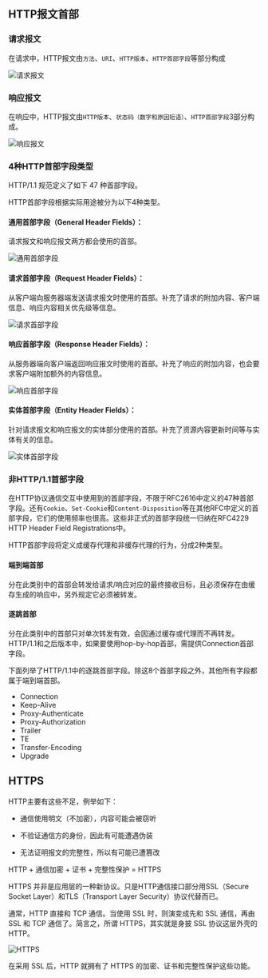 ## HTTP报文首部

### 请求报文

在请求中，HTTP报文由`方法`、`URI`、`HTTP版本`、`HTTP首部字段`等部分构成

![请求报文](https://raw.githubusercontent.com/aboutcroon/Notes/main/HTTP/assets/request%20message.png)



### 响应报文

在响应中，HTTP报文由`HTTP版本`、`状态码（数字和原因短语）`、`HTTP首部字段`3部分构成。

![响应报文](https://raw.githubusercontent.com/aboutcroon/Notes/main/HTTP/assets/response%20message.png)



### 4种HTTP首部字段类型

HTTP/1.1 规范定义了如下 47 种首部字段。

HTTP首部字段根据实际用途被分为以下4种类型。

#### 通用首部字段（General Header Fields）：

请求报文和响应报文两方都会使用的首部。

![通用首部字段](https://raw.githubusercontent.com/aboutcroon/Notes/main/HTTP/assets/universal%20header.png)

#### 请求首部字段（Request Header Fields）：

从客户端向服务器端发送请求报文时使用的首部。补充了请求的附加内容、客户端信息、响应内容相关优先级等信息。

![请求首部字段](https://raw.githubusercontent.com/aboutcroon/Notes/main/HTTP/assets/request%20header.png)

#### 响应首部字段（Response Header Fields）：

从服务器端向客户端返回响应报文时使用的首部。补充了响应的附加内容，也会要求客户端附加额外的内容信息。

![响应首部字段](https://raw.githubusercontent.com/aboutcroon/Notes/main/HTTP/assets/response%20header.png)

#### 实体首部字段（Entity Header Fields）：

针对请求报文和响应报文的实体部分使用的首部。补充了资源内容更新时间等与实体有关的信息。

![实体首部字段](https://raw.githubusercontent.com/aboutcroon/Notes/main/HTTP/assets/response%20entity%20header.png)

### 非HTTP/1.1首部字段

在HTTP协议通信交互中使用到的首部字段，不限于RFC2616中定义的47种首部字段。还有`Cookie`、`Set-Cookie`和`Content-Disposition`等在其他RFC中定义的首部字段，它们的使用频率也很高。这些非正式的首部字段统一归纳在RFC4229 HTTP Header Field Registrations中。

HTTP首部字段将定义成缓存代理和非缓存代理的行为，分成2种类型。

#### 端到端首部

分在此类别中的首部会转发给请求/响应对应的最终接收目标，且必须保存在由缓存生成的响应中，另外规定它必须被转发。

#### 逐跳首部

分在此类别中的首部只对单次转发有效，会因通过缓存或代理而不再转发。HTTP/1.1和之后版本中，如果要使用hop-by-hop首部，需提供Connection首部字段。

下面列举了HTTP/1.1中的逐跳首部字段。除这8个首部字段之外，其他所有字段都属于端到端首部。

- Connection
- Keep-Alive
- Proxy-Authenticate
- Proxy-Authorization
- Trailer
- TE
- Transfer-Encoding
- Upgrade



## HTTPS

HTTP主要有这些不足，例举如下：

- 通信使用明文（不加密），内容可能会被窃听

- 不验证通信方的身份，因此有可能遭遇伪装

- 无法证明报文的完整性，所以有可能已遭篡改



HTTP + 通信加密 + 证书 + 完整性保护 = HTTPS

HTTPS 并非是应用层的一种新协议。只是HTTP通信接口部分用SSL（Secure Socket Layer）和TLS（Transport Layer Security）协议代替而已。

通常，HTTP 直接和 TCP 通信。当使用 SSL 时，则演变成先和 SSL 通信，再由 SSL 和 TCP 通信了。简言之，所谓 HTTPS，其实就是身披 SSL 协议这层外壳的 HTTP。

![HTTPS](https://raw.githubusercontent.com/aboutcroon/Notes/main/HTTP/assets/https.png)

在采用 SSL 后，HTTP 就拥有了 HTTPS 的加密、证书和完整性保护这些功能。

